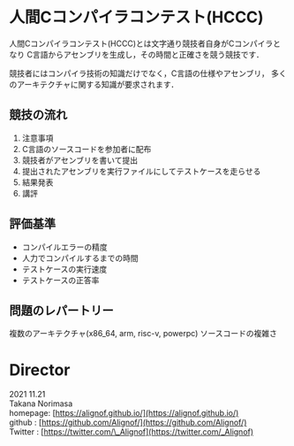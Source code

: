 # 人間Cコンパイラコンテスト(HCCC)
人間Cコンパイラコンテスト(HCCC)とは文字通り競技者自身がCコンパイラとなり
C言語からアセンブリを生成し，その時間と正確さを競う競技です．

競技者にはコンパイラ技術の知識だけでなく，C言語の仕様やアセンブリ，
多くのアーキテクチャに関する知識が要求されます．

## 競技の流れ
1. 注意事項
1. C言語のソースコードを参加者に配布
1. 競技者がアセンブリを書いて提出
1. 提出されたアセンブリを実行ファイルにしてテストケースを走らせる   
1. 結果発表
1. 講評

## 評価基準
- コンパイルエラーの精度
- 人力でコンパイルするまでの時間
- テストケースの実行速度
- テストケースの正答率

## 問題のレパートリー
複数のアーキテクチャ(x86\_64, arm, risc-v, powerpc)
ソースコードの複雑さ

# Director
2021 11.21  
Takana Norimasa  
homepage: [https://alignof.github.io/](https://alignof.github.io/)  
github  : [https://github.com/Alignof/](https://github.com/Alignof/)  
Twitter : [https://twitter.com/\_Alignof](https://twitter.com/_Alignof)  
